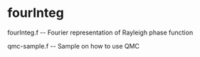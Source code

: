 fourInteg
=========

fourInteg.f -- Fourier representation of Rayleigh phase function

qmc-sample.f -- Sample on how to use QMC
